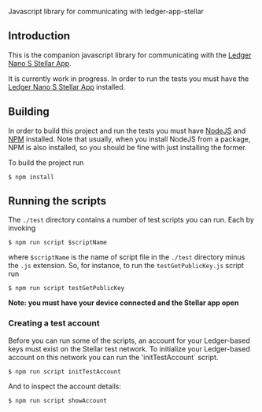Javascript library for communicating with ledger-app-stellar

## Introduction

This is the companion javascript library for communicating with the [Ledger Nano S Stellar App](https://github.com/lenondupe/ledger-app-stellar).

It is currently work in progress. In order to run the tests you must have the [Ledger Nano S Stellar App](https://github.com/lenondupe/ledger-app-stellar) installed.

## Building

In order to build this project and run the tests you must have [NodeJS](https://nodejs.org/en/) and [NPM](https://www.npmjs.com/) installed. Note that usually, when you install NodeJS from a package, NPM is also installed, so you should be fine with just installing the former.

To build the project run

```$ npm install```

## Running the scripts

The `./test` directory contains a number of test scripts you can run. Each by invoking

```$ npm run script $scriptName```

where `$scriptName` is the name of script file in the `./test` directory minus the `.js` extension. So, for instance, to run the `testGetPublicKey.js` script run

```$ npm run script testGetPublicKey```

**Note: you must have your device connected and the Stellar app open**

### Creating a test account

Before you can run some of the scripts, an account for your Ledger-based keys must exist on the Stellar test network. To initialize your Ledger-based account on this network you can run the 'initTestAccount` script.

```$ npm run script initTestAccount```

And to inspect the account details:

```$ npm run script showAccount```
